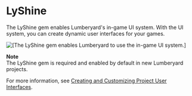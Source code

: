 # LyShine<a name="gems-system-gem-lyshine"></a>

The LyShine gem enables Lumberyard's in\-game UI system\. With the UI system, you can create dynamic user interfaces for your games\.

![\[The LyShine gem enables Lumberyard to use the in-game UI system.\]](http://docs.aws.amazon.com/lumberyard/latest/userguide/images/gems/gem-system-gem-lyshine.png)

**Note**  
The LyShine gem is required and enabled by default in new Lumberyard projects\.

For more information, see [Creating and Customizing Project User Interfaces](ui-editor-intro.md)\.